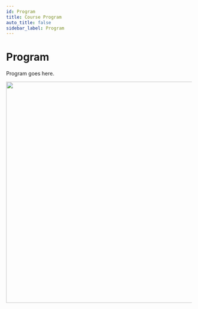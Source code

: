 ```yaml
---
id: Program
title: Course Program
auto_title: false
sidebar_label: Program
---
```


# Program

Program goes here.

<img src="/2025-Summer-PowerGrid-Course/assets/img/footer.jpg" width=600>